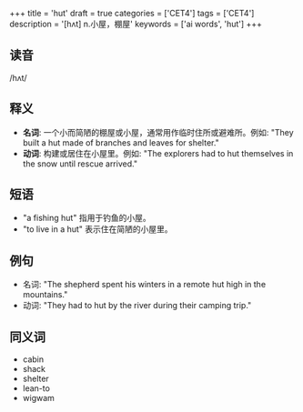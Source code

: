 +++
title = 'hut'
draft = true
categories = ['CET4']
tags = ['CET4']
description = '[hʌt] n.小屋，棚屋'
keywords = ['ai words', 'hut']
+++

## 读音
/hʌt/

## 释义
- **名词**: 一个小而简陋的棚屋或小屋，通常用作临时住所或避难所。例如: "They built a hut made of branches and leaves for shelter."
- **动词**: 构建或居住在小屋里。例如: "The explorers had to hut themselves in the snow until rescue arrived."

## 短语
- "a fishing hut" 指用于钓鱼的小屋。
- "to live in a hut" 表示住在简陋的小屋里。

## 例句
- 名词: "The shepherd spent his winters in a remote hut high in the mountains."
- 动词: "They had to hut by the river during their camping trip."

## 同义词
- cabin
- shack
- shelter
- lean-to
- wigwam
